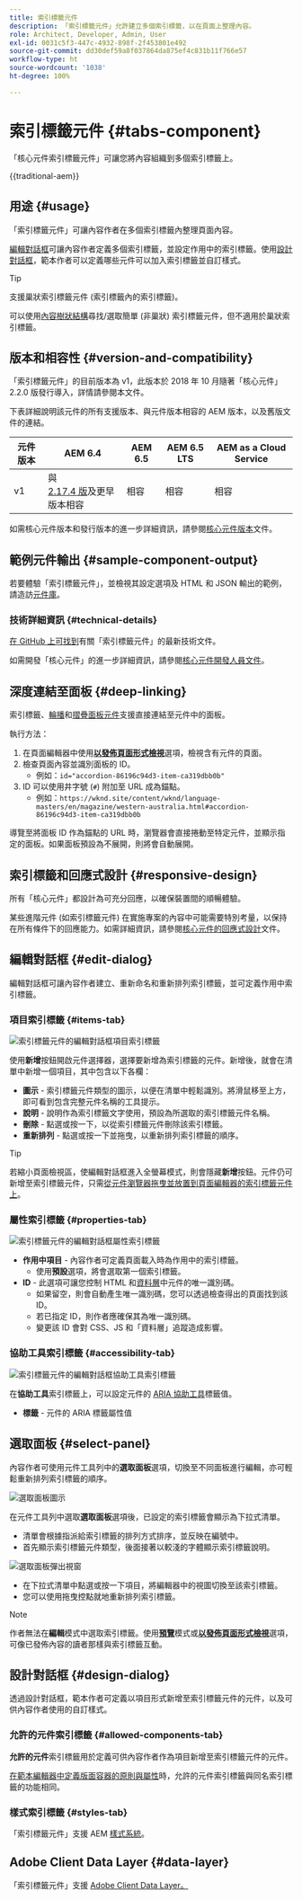 ```yaml
---
title: 索引標籤元件
description: 「索引標籤元件」允許建立多個索引標籤，以在頁面上整理內容。
role: Architect, Developer, Admin, User
exl-id: 0031c5f3-447c-4932-898f-2f453801e492
source-git-commit: dd30def59a8f037864da875ef4c831b11f766e57
workflow-type: ht
source-wordcount: '1038'
ht-degree: 100%

---
```



# 索引標籤元件 {#tabs-component}

「核心元件索引標籤元件」可讓您將內容組織到多個索引標籤上。

{{traditional-aem}}

## 用途 {#usage}

「索引標籤元件」可讓內容作者在多個索引標籤內整理頁面內容。

[編輯對話框](#edit-dialog)可讓內容作者定義多個索引標籤，並設定作用中的索引標籤。使用[設計對話框](#design-dialog)，範本作者可以定義哪些元件可以加入索引標籤並自訂樣式。

>[!TIP]
>
>支援巢狀索引標籤元件 (索引標籤內的索引標籤)。
>
>可以使用[內容樹狀結構](https://experienceleague.adobe.com/docs/experience-manager-cloud-service/sites/authoring/fundamentals/environment-tools.html#content-tree)尋找/選取簡單 (非巢狀) 索引標籤元件，但不適用於巢狀索引標籤。

## 版本和相容性 {#version-and-compatibility}

「索引標籤元件」的目前版本為 v1，此版本於 2018 年 10 月隨著「核心元件」2.2.0 版發行導入，詳情請參閱本文件。

下表詳細說明該元件的所有支援版本、與元件版本相容的 AEM 版本，以及舊版文件的連結。

| 元件版本 | AEM 6.4 | AEM 6.5 | AEM 6.5 LTS | AEM as a Cloud Service |
|--- |--- |--- |---|---|
| v1 | 與 <br>[2.17.4 版](/help/versions.md)及更早版本相容 | 相容 | 相容 | 相容 |

如需核心元件版本和發行版本的進一步詳細資訊，請參閱[核心元件版本](/help/versions.md)文件。

## 範例元件輸出 {#sample-component-output}

若要體驗「索引標籤元件」，並檢視其設定選項及 HTML 和 JSON 輸出的範例，請造訪[元件庫](https://adobe.com/go/aem_cmp_library_tabs)。

### 技術詳細資訊 {#technical-details}

[在 GitHub 上可找到](https://adobe.com/go/aem_cmp_tech_tabs_v1)有關「索引標籤元件」的最新技術文件。

如需開發「核心元件」的進一步詳細資訊，請參閱[核心元件開發人員文件](/help/developing/overview.md)。

## 深度連結至面板 {#deep-linking}

索引標籤、[輪播](carousel.md)和[摺疊面板元件](accordion.md)支援直接連結至元件中的面板。

執行方法：

1. 在頁面編輯器中使用&#x200B;**[以發佈頁面形式檢視](https://experienceleague.adobe.com/docs/experience-manager-cloud-service/sites/authoring/fundamentals/editing-content.html#view-as-published)**&#x200B;選項，檢視含有元件的頁面。
1. 檢查頁面內容並識別面板的 ID。
   * 例如：`id="accordion-86196c94d3-item-ca319dbb0b"`
1. ID 可以使用井字號 (`#`) 附加至 URL 成為錨點。
   * 例如：`https://wknd.site/content/wknd/language-masters/en/magazine/western-australia.html#accordion-86196c94d3-item-ca319dbb0b`

導覽至將面板 ID 作為錨點的 URL 時，瀏覽器會直接捲動至特定元件，並顯示指定的面板。如果面板預設為不展開，則將會自動展開。

## 索引標籤和回應式設計 {#responsive-design}

所有「核心元件」都設計為可充分回應，以確保裝置間的順暢體驗。

某些進階元件 (如索引標籤元件) 在實施專案的內容中可能需要特別考量，以保持在所有條件下的回應能力。如需詳細資訊，請參閱[核心元件的回應式設計](/help/responsive.md)文件。

## 編輯對話框 {#edit-dialog}

編輯對話框可讓內容作者建立、重新命名和重新排列索引標籤，並可定義作用中索引標籤。

### 項目索引標籤 {#items-tab}

![索引標籤元件的編輯對話框項目索引標籤](/help/assets/tabs-edit-items.png)

使用&#x200B;**新增**&#x200B;按鈕開啟元件選擇器，選擇要新增為索引標籤的元件。新增後，就會在清單中新增一個項目，其中包含以下各欄：

* **圖示** - 索引標籤元件類型的圖示，以便在清單中輕鬆識別。將滑鼠移至上方，即可看到包含完整元件名稱的工具提示。
* **說明** - 說明作為索引標籤文字使用，預設為所選取的索引標籤元件名稱。
* **刪除** - 點選或按一下，以從索引標籤元件刪除該索引標籤。
* **重新排列** - 點選或按一下並拖曳，以重新排列索引標籤的順序。

>[!TIP]
>
>若縮小頁面檢視區，使編輯對話框進入全螢幕模式，則會隱藏&#x200B;**新增**&#x200B;按鈕。元件仍可新增至索引標籤元件，只需[從元件瀏覽器拖曳並放置到頁面編輯器的索引標籤元件上](https://experienceleague.adobe.com/docs/experience-manager-cloud-service/sites/authoring/fundamentals/editing-content.html#inserting-a-component)。

### 屬性索引標籤 {#properties-tab}

![索引標籤元件的編輯對話框屬性索引標籤](/help/assets/tabs-edit-properties.png)

* **作用中項目** - 內容作者可定義頁面載入時為作用中的索引標籤。
   * 使用&#x200B;**預設**&#x200B;選項，將會選取第一個索引標籤。
* **ID** - 此選項可讓您控制 HTML 和[資料層](/help/developing/data-layer/overview.md)中元件的唯一識別碼。
   * 如果留空，則會自動產生唯一識別碼，您可以透過檢查得出的頁面找到該 ID。
   * 若已指定 ID，則作者應確保其為唯一識別碼。
   * 變更該 ID 會對 CSS、JS 和「資料層」追蹤造成影響。

### 協助工具索引標籤 {#accessibility-tab}

![索引標籤元件的編輯對話框協助工具索引標籤](/help/assets/tabs-edit-accessibility.png)

在&#x200B;**協助工具**&#x200B;索引標籤上，可以設定元件的 [ARIA 協助工具](https://www.w3.org/WAI/standards-guidelines/aria/)標籤值。

* **標籤** - 元件的 ARIA 標籤屬性值

## 選取面板 {#select-panel}

內容作者可使用元件工具列中的&#x200B;**選取面板**&#x200B;選項，切換至不同面板進行編輯，亦可輕鬆重新排列索引標籤的順序。

![選取面板圖示](/help/assets/select-panel-icon.png)

在元件工具列中選取&#x200B;**選取面板**&#x200B;選項後，已設定的索引標籤會顯示為下拉式清單。

* 清單會根據指派給索引標籤的排列方式排序，並反映在編號中。
* 首先顯示索引標籤元件類型，後面接著以較淺的字體顯示索引標籤說明。

![選取面板彈出視窗](/help/assets/select-panel-popover.png)

* 在下拉式清單中點選或按一下項目，將編輯器中的視圖切換至該索引標籤。
* 您可以使用拖曳控點就地重新排列索引標籤。

>[!NOTE]
>
>作者無法在&#x200B;**編輯**&#x200B;模式中選取索引標籤。使用&#x200B;**[預覽](https://experienceleague.adobe.com/docs/experience-manager-cloud-service/sites/authoring/fundamentals/editing-content.html#preview-mode)**&#x200B;模式或&#x200B;**[以發佈頁面形式檢視](https://experienceleague.adobe.com/docs/experience-manager-cloud-service/sites/authoring/fundamentals/editing-content.html#view-as-published)**&#x200B;選項，可像已發佈內容的讀者那樣與索引標籤互動。

## 設計對話框 {#design-dialog}

透過設計對話框，範本作者可定義以項目形式新增至索引標籤元件的元件，以及可供內容作者使用的自訂樣式。

### 允許的元件索引標籤 {#allowed-components-tab}

**允許的元件**&#x200B;索引標籤用於定義可供內容作者作為項目新增至索引標籤元件的元件。

[在範本編輯器中定義版面容器的原則與屬性](https://experienceleague.adobe.com/docs/experience-manager-cloud-service/sites/authoring/features/templates.html)時，允許的元件索引標籤與同名索引標籤的功能相同。

### 樣式索引標籤 {#styles-tab}

「索引標籤元件」支援 AEM [樣式系統](/help/get-started/authoring.md#component-styling)。

## Adobe Client Data Layer {#data-layer}

「索引標籤元件」支援 [Adobe Client Data Layer。](/help/developing/data-layer/overview.md)
